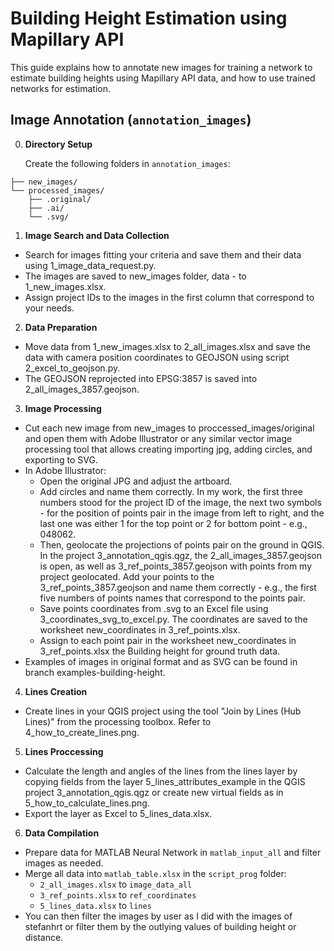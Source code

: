 # Building Height Estimation using Mapillary API

This guide explains how to annotate new images for training a network to estimate building heights using Mapillary API data, and how to use trained networks for estimation.

## Image Annotation (`annotation_images`)

0. **Directory Setup**

   Create the following folders in `annotation_images`:
	
```annotation_images/
├── new_images/
└── processed_images/
    ├── .original/
    ├── .ai/
    └── .svg/
```

1. **Image Search and Data Collection**

- Search for images fitting your criteria and save them and their data using 1_image_data_request.py.
- The images are saved to new_images folder, data - to 1_new_images.xlsx.
- Assign project IDs to the images in the first column that correspond to your needs.

2. **Data Preparation**

- Move data from 1_new_images.xlsx to 2_all_images.xlsx and save the data with camera position coordinates to GEOJSON using script 2_excel_to_geojson.py.
- The GEOJSON reprojected into EPSG:3857 is saved into 2_all_images_3857.geojson.

3. **Image Processing**

- Cut each new image from new_images to proccessed_images/original and open them with Adobe Illustrator or any similar vector image processing tool that allows creating importing jpg, adding circles, and exporting to SVG.
- In Adobe Illustrator:
	- Open the original JPG and adjust the artboard.
	- Add circles and name them correctly. In my work, the first three numbers stood for the project ID of the image, the next two symbols - for the position of points pair in the image from left to right, and the last one was either 1 for the top point or 2 for bottom point - e.g., 048062.
	- Then, geolocate the projections of points pair on the ground in QGIS. In the project 3_annotation_qgis.qgz, the 2_all_images_3857.geojson is open, as well as 3_ref_points_3857.geojson with points from my project geolocated. Add your points to the 3_ref_points_3857.geojson and name them correctly - e.g., the first five numbers of points names that correspond to the points pair.
	- Save points coordinates from .svg to an Excel file using 3_coordinates_svg_to_excel.py. The coordinates are saved to the worksheet new_coordinates in 3_ref_points.xlsx.
	- Assign to each point pair in the worksheet new_coordinates in 3_ref_points.xlsx the Building height for ground truth data.
 - Examples of images in original format and as SVG can be found in branch examples-building-height.

4. **Lines Creation**

- Create lines in your QGIS project using the tool "Join by Lines (Hub Lines)" from the processing toolbox. Refer to 4_how_to_create_lines.png. 

5. **Lines Proccessing**

- Calculate the length and angles of the lines from the lines layer by copying fields from the layer 5_lines_attributes_example in the QGIS project 3_annotation_qgis.qgz or create new virtual fields as in 5_how_to_calculate_lines.png.
- Export the layer as Excel to 5_lines_data.xlsx.

6. **Data Compilation**

- Prepare data for MATLAB Neural Network in `matlab_input_all` and filter images as needed.
- Merge all data into `matlab_table.xlsx` in the `script_prog` folder:
  - `2_all_images.xlsx` to `image_data_all`
  - `3_ref_points.xlsx` to `ref_coordinates`
  - `5_lines_data.xlsx` to `lines`
- You can then filter the images by user as I did with the images of stefanhrt or filter them by the outlying values of building height or distance.

